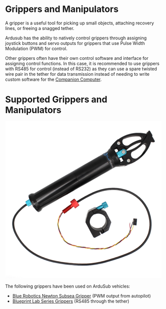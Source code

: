 # Grippers and Manipulators

A gripper is a useful tool for picking up small objects, attaching recovery lines, or freeing a snagged tether.

Ardusub has the ability to natively control grippers through assigning joystick buttons and servo outputs for grippers that use Pulse Width Modulation (PWM) for control.

Other grippers often have their own control software and interface for assigning control functions. In this case, it is recommended to use grippers with RS485 for control (instead of RS232) as they can use a spare twisted wire pair in the tether for data transmission instead of needing to write custom software for the [Companion Computer](/introduction/hardware-options/required-hardware/companion-computer.md).

# Supported Grippers and Manipulators

<img src="/images/hardware/gripper.jpg" class="img-responsive img-center" style="max-height:600px;">

The following grippers have been used on ArduSub vehicles:

* [Blue Robotics Newton Subsea Gripper](https://bluerobotics.com/store/rov/bluerov2-accessories/newton-gripper-asm-r1-rp/) (PWM output from autopilot)
* [Blueprint Lab Series Grippers](https://blueprintlab.com/products/grabbers-pan-tilt/) (RS485 through the tether)
